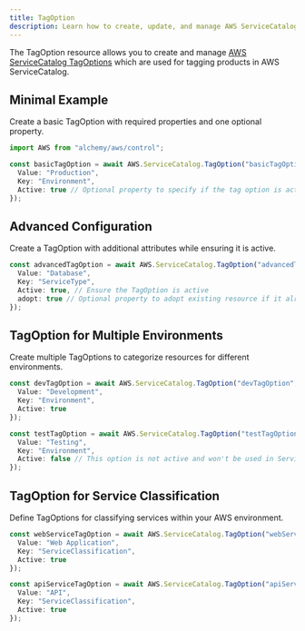 ```yaml
---
title: TagOption
description: Learn how to create, update, and manage AWS ServiceCatalog TagOptions using Alchemy Cloud Control.
---
```



The TagOption resource allows you to create and manage [AWS ServiceCatalog TagOptions](https://docs.aws.amazon.com/servicecatalog/latest/userguide/) which are used for tagging products in AWS ServiceCatalog.

## Minimal Example

Create a basic TagOption with required properties and one optional property.

```ts
import AWS from "alchemy/aws/control";

const basicTagOption = await AWS.ServiceCatalog.TagOption("basicTagOption", {
  Value: "Production",
  Key: "Environment",
  Active: true // Optional property to specify if the tag option is active
});
```

## Advanced Configuration

Create a TagOption with additional attributes while ensuring it is active.

```ts
const advancedTagOption = await AWS.ServiceCatalog.TagOption("advancedTagOption", {
  Value: "Database",
  Key: "ServiceType",
  Active: true, // Ensure the TagOption is active
  adopt: true // Optional property to adopt existing resource if it already exists
});
```

## TagOption for Multiple Environments

Create multiple TagOptions to categorize resources for different environments.

```ts
const devTagOption = await AWS.ServiceCatalog.TagOption("devTagOption", {
  Value: "Development",
  Key: "Environment",
  Active: true
});

const testTagOption = await AWS.ServiceCatalog.TagOption("testTagOption", {
  Value: "Testing",
  Key: "Environment",
  Active: false // This option is not active and won't be used in ServiceCatalog
});
```

## TagOption for Service Classification

Define TagOptions for classifying services within your AWS environment.

```ts
const webServiceTagOption = await AWS.ServiceCatalog.TagOption("webServiceTagOption", {
  Value: "Web Application",
  Key: "ServiceClassification",
  Active: true
});

const apiServiceTagOption = await AWS.ServiceCatalog.TagOption("apiServiceTagOption", {
  Value: "API",
  Key: "ServiceClassification",
  Active: true
});
```
